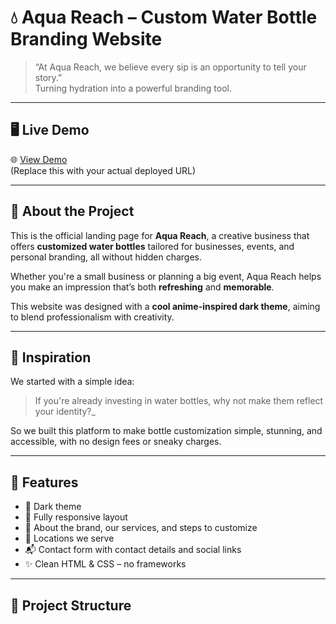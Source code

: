 # 💧 Aqua Reach – Custom Water Bottle Branding Website

> “At Aqua Reach, we believe every sip is an opportunity to tell your story.”  
> Turning hydration into a powerful branding tool.

---

## 🖥️ Live Demo

🌐 [View Demo](https://aqua-reach.github.io)  
(Replace this with your actual deployed URL)

---

## 🌟 About the Project

This is the official landing page for **Aqua Reach**, a creative business that offers **customized water bottles** tailored for businesses, events, and personal branding, all without hidden charges.

Whether you're a small business or planning a big event, Aqua Reach helps you make an impression that’s both **refreshing** and **memorable**.

This website was designed with a **cool anime-inspired dark theme**, aiming to blend professionalism with creativity.

---

## 🧠 Inspiration

We started with a simple idea:
> If you're already investing in water bottles, why not make them reflect your identity?_

So we built this platform to make bottle customization simple, stunning, and accessible, with no design fees or sneaky charges.

---

## 🧩 Features

- 🎨 Dark theme
- 📱 Fully responsive layout
- 💼 About the brand, our services, and steps to customize
- 📍 Locations we serve
- 📬 Contact form with contact details and social links
- ✨ Clean HTML & CSS – no frameworks

---

## 📂 Project Structure

